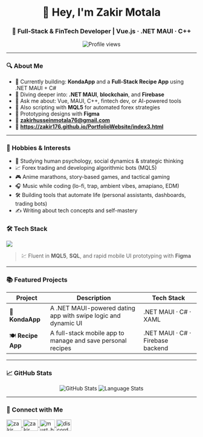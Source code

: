 <h1 align="center">👋 Hey, I'm Zakir Motala</h1>
<h3 align="center">🚀 Full‑Stack & FinTech Developer | Vue.js · .NET MAUI · C++</h3>

<p align="center">
  <img src="https://komarev.com/ghpvc/?username=Zakir176&label=Profile+views&color=0e75b6&style=flat" alt="Profile views"/>
</p>

---

### 🔍 About Me

- 🔭 Currently building: **KondaApp** and a **Full-Stack Recipe App** using .NET MAUI + C#  
- 🌱 Diving deeper into: **.NET MAUI**, **blockchain**, and **Firebase**  
- 💬 Ask me about: Vue, MAUI, C++, fintech dev, or AI-powered tools  
- 🧠 Also scripting with **MQL5** for automated forex strategies  
- 🎨 Prototyping designs with **Figma**  
- 📧 **zakirhusseinmotala76@gmail.com**
- 🔗 **https://zakir176.github.io/PortfolioWebsite/index3.html**

---

### 🎯 Hobbies & Interests

- 🧠 Studying human psychology, social dynamics & strategic thinking  
- 📈 Forex trading and developing algorithmic bots (MQL5)  
- 🎮 Anime marathons, story-based games, and tactical gaming  
- 🎧 Music while coding (lo-fi, trap, ambient vibes, amapiano, EDM)  
- 🛠️ Building tools that automate life (personal assistants, dashboards, trading bots)  
- ✍️ Writing about tech concepts and self-mastery  


### 🛠 Tech Stack

<p align="left">
  <img src="https://skillicons.dev/icons?i=cpp,python,dotnet,vue,js,html,css,git,cs,mysql,php,figma" />
</p>


> 💹 Fluent in **MQL5**, **SQL**, and rapid mobile UI prototyping with **Figma**

---

### 📚 Featured Projects

| Project | Description | Tech Stack |
|--------|-------------|------------|
| 🔗 **KondaApp** | A .NET MAUI-powered dating app with swipe logic and dynamic UI | .NET MAUI · C# · XAML |
| 🍽 **Recipe App** | A full-stack mobile app to manage and save personal recipes | .NET MAUI · C# · Firebase backend |

---

### 📈 GitHub Stats
<p align="center">
  <img src="https://github-profile-summary-cards.vercel.app/api/cards/stats?username=Zakir176&theme=radical" alt="GitHub Stats"/>
  <img src="https://github-profile-summary-cards.vercel.app/api/cards/repos-per-language?username=Zakir176&theme=radical" alt="Language Stats"/>
</p>





---

### 🤝 Connect with Me

<p align="left">
  <a href="https://linkedin.com/in/zakir motala" target="blank">
    <img align="center" src="https://raw.githubusercontent.com/rahuldkjain/github-profile-readme-generator/master/src/images/icons/Social/linked-in-alt.svg" alt="zakir motala" height="30" width="40" />
  </a>
  <a href="https://fb.com/zakir hussein" target="blank">
    <img align="center" src="https://raw.githubusercontent.com/rahuldkjain/github-profile-readme-generator/master/src/images/icons/Social/facebook.svg" alt="zakir hussein" height="30" width="40" />
  </a>
  <a href="https://instagram.com/must_be_hussein" target="blank">
    <img align="center" src="https://raw.githubusercontent.com/rahuldkjain/github-profile-readme-generator/master/src/images/icons/Social/instagram.svg" alt="must_be_hussein" height="30" width="40" />
  </a>
  <a href="https://discord.gg/ydj76qdq" target="blank">
    <img align="center" src="https://raw.githubusercontent.com/rahuldkjain/github-profile-readme-generator/master/src/images/icons/Social/discord.svg" alt="discord" height="30" width="40" />
  </a>
</p>
